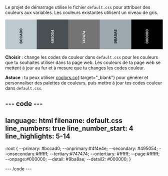 Le projet de démarrage utilise le fichier `default.css` pour attribuer des couleurs aux variables. Les couleurs existantes utilisent un niveau de gris.

![La palette de couleurs par défaut affichant cinq nuances de gris.](images/greyscale.png)

**Choisir** : change les codes de couleur dans `default.css` pour les couleurs que tu souhaites utiliser dans ta page web. Les couleurs de ta page web se mettent à jour au fur et à mesure que tu changes les codes couleur.

**Astuce** : tu peux utiliser [coolors.co](https://coolors.co){:target="_blank"} pour générer et personnaliser des palettes de couleurs, puis mettre à jour tes codes couleur dans `default.css`.

## --- code ---

language: html
filename: default.css
line_numbers: true
line_number_start: 4
line_highlights: 5-14
----------------------------------------------------------

:root {
\--primary: #bccad0;
\--onprimary:#4f4e4e;
\--secondary: #495054;
\--onsecondary:#ffffff;
\--tertiary:#747474;
\--ontertiary: #ffffff;
\--page:#ffffff;
\--onpage:#000000;
\--detail: #9ba8ae;
\--detail2: #000000;
}

\--- /code ---
